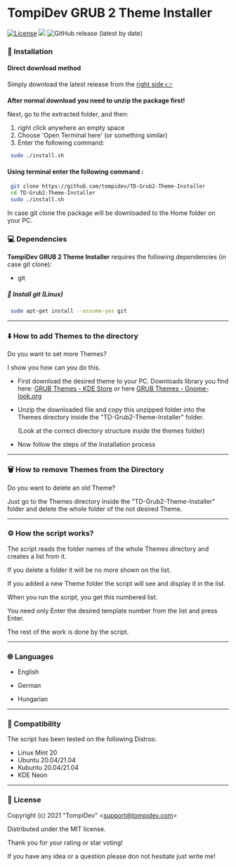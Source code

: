 # TompiDev GRUB 2 Theme Installer

[![License](https://img.shields.io/badge/Licence-MIT-green.svg)](LICENSE)
![](https://img.shields.io/badge/Download-latest-blue)
![GitHub release (latest by date)](https://img.shields.io/github/v/release/tompidev/TD-Grub2-Theme-Installer?label=Download)

### 🚀 Installation

#### Direct download method

Simply download the latest release from the [right side  👉](https://github.com/tompidev/TD-Grub2-Theme-Installer/releases/latest)

**After normal download you need to unzip the package first!**

Next, go to the extracted folder, and then:

1. right click anywhere an empty space
2. Choose 'Open Terminal here' (or something similar)
3. Enter the following command:

```bash
 sudo ./install.sh
```

#### Using terminal enter the following command :

```bash
 git clone https://github.com/tompidev/TD-Grub2-Theme-Installer
 cd TD-Grub2-Theme-Installer
 sudo ./install.sh
```

In case git clone the package will be downloaded to the Home folder on your PC.

### 💻 Dependencies

**TompiDev GRUB 2 Theme Installer** requires the following dependencies (in case git clone):

- git

##### 🐧 Install git (Linux)

```bash
 sudo apt-get install --assume-yes git
```
---

### ⬇️ How to add Themes to the directory

Do you want to set more Themes?

I show you how can you do this.

- First download the desired theme to your PC. 
  Downloads library you find here: [GRUB Themes - KDE Store](https://store.kde.org/browse?cat=109&ord=latest) or here [GRUB Themes - Gnome-look.org](https://www.gnome-look.org/browse?cat=109&ord=latest)

- Unzip the downloaded file and copy this unzipped folder into the Themes directory inside the "TD-Grub2-Theme-Installer" folder.

  (Look at the correct directory structure inside the themes folder)

- Now follow the steps of the Installation process

---

### 🗑️ How to remove Themes from the Directory

Do you want to delete an old Theme?

Just go to the Themes directory inside the "TD-Grub2-Theme-Installer" folder and delete the whole folder of the not desired Theme.

---

### ⚙️ How the script works?

The script reads the folder names of the whole Themes directory and creates a list from it.

If you delete a folder it will be no more shown on the list.

If you added a new Theme folder the script will see and display it in the list.

When you run the script, you get this numbered list.

You need only Enter the desired template number from the list and press Enter.

The rest of the work is done by the script.

---

### :globe_with_meridians:  Languages

* English

* German

* Hungarian

---

### 🔄 Compatibility

The script has been tested on the following Distros:

* Linux Mint 20
* Ubuntu 20.04/21.04
* Kubuntu 20.04/21.04
* KDE Neon

---

### 📜 License

Copyright (c) 2021 &quot;TompiDev&quot; &lt;support@tompidev.com&gt;

Distributed under the MIT license.

Thank you for your rating or star voting!

If you have any idea or a question please don not hesitate just write me!
